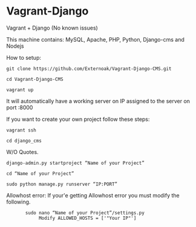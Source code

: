 # Vagrant-Django
Vagrant + Django (No known issues)

This machine contains: MySQL, Apache, PHP, Python, Django-cms and Nodejs

How to setup:

    git clone https://github.com/Externoak/Vagrant-Django-CMS.git
    
    cd Vagrant-Django-CMS

    vagrant up

It will automatically have a working server on IP assigned to the server on port :8000

If you want to create your own project follow these steps:

    vagrant ssh

    cd django_cms

W/O Quotes.

    django-admin.py startproject “Name of your Project”

    cd “Name of your Project”
    
    sudo python manage.py runserver “IP:PORT”

Allowhost error:
    If your'e getting Allowhost error you must modify the following.
          
           sudo nano “Name of your Project”/settings.py
                Modify ALLOWED_HOSTS = ['"Your IP"']
